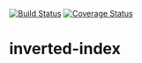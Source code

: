 [![Build Status](https://travis-ci.org/andela-Bgathu/inverted-index.svg?branch=initial)](https://travis-ci.org/andela-Bgathu/inverted-index)
[![Coverage Status](https://coveralls.io/repos/github/andela-Bgathu/inverted-index/badge.svg?branch=develop)](https://coveralls.io/github/andela-Bgathu/inverted-index?branch=develop)
# inverted-index

